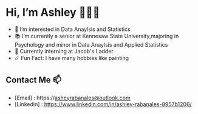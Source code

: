 # Hi, I’m Ashley 👩🏻‍💻
- 🥑 I’m interested in Data Anaylsis and Statistics 
- 📚 I’m currently a senior at Kennesaw State University,majoring in Psychology and minor in Data Anaylsis and Applied Statistics 
- 🐚 Currently interning at Jacob's Ladder 
- ☄️ Fun Fact: I have many hobbies like painting


## Contact Me 📫 
+ [Email] : https://asheyrabanales@outlook.com
+ [Linkedin] : https://www.linkedin.com/in/ashley-rabanales-8957b1206/

[website]: https://codeSTACKr.com
